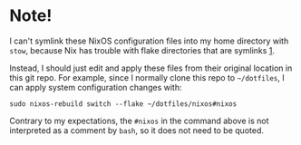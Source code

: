 # Note!

I can't symlink these NixOS configuration files into my home directory with
`stow`, because Nix has trouble with flake directories that are symlinks [1].

Instead, I should just edit and apply these files from their original location
in this git repo. For example, since I normally clone this repo to
`~/dotfiles`, I can apply system configuration changes with: 


```
sudo nixos-rebuild switch --flake ~/dotfiles/nixos#nixos
```

Contrary to my expectations, the `#nixos` in the command above is not
interpreted as a comment by `bash`, so it does not need to be quoted.

[1]: https://github.com/NixOS/nix/issues/9253
